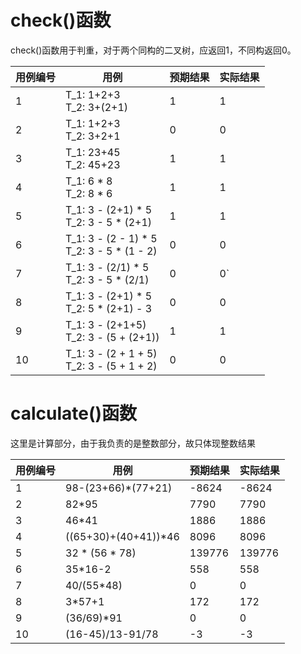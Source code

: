 # check()函数

check()函数用于判重，对于两个同构的二叉树，应返回1，不同构返回0。

| 用例编号 | 用例                                              | 预期结果 | 实际结果 |
| -------- | ------------------------------------------------- | -------- | -------- |
| 1        | T_1:  1+2+3<br />T_2:  3+(2+1)                    | 1        | 1        |
| 2        | T_1:  1+2+3<br />T_2:  3+2+1                      | 0        | 0        |
| 3        | T_1:  23+45<br />T_2:  45+23                      | 1        | 1        |
| 4        | T_1:  6 * 8<br />T_2:  8 * 6                      | 1        | 1        |
| 5        | T_1:  3 - (2+1) * 5<br />T_2:  3 - 5 * (2+1)      | 1        | 1        |
| 6        | T_1:  3 - (2 - 1) * 5<br />T_2:  3 - 5 * (1 - 2)  | 0        | 0        |
| 7        | T_1:  3 - (2/1) * 5<br />T_2:  3 - 5 * (2/1)      | 0        | 0`       |
| 8        | T_1:  3 - (2+1) * 5<br />T_2:  5 * (2+1) - 3      | 0        | 0        |
| 9        | T_1:  3 - (2+1+5)<br />T_2:  3 - (5 + (2+1))      | 1        | 1        |
| 10       | T_1:  3 - (2 + 1 + 5)<br />T_2:  3 - (5  + 1 + 2) | 0        | 0        |



# calculate()函数

这里是计算部分，由于我负责的是整数部分，故只体现整数结果

| 用例编号 | 用例                 | 预期结果 | 实际结果 |
| -------- | -------------------- | -------- | -------- |
| 1        | 98-(23+66)*(77+21)   | -8624    | -8624    |
| 2        | 82*95                | 7790     | 7790     |
| 3        | 46*41                | 1886     | 1886     |
| 4        | ((65+30)+(40+41))*46 | 8096     | 8096     |
| 5        | 32 * (56 * 78)       | 139776   | 139776   |
| 6        | 35*16-2              | 558      | 558      |
| 7        | 40/(55*48)           | 0        | 0        |
| 8        | 3*57+1               | 172      | 172      |
| 9        | (36/69)*91           | 0        | 0        |
| 10       | (16-45)/13-91/78     | -3       | -3       |



